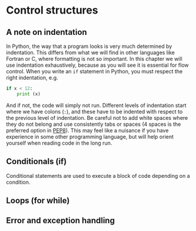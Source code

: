 # Control structures

## A note on indentation
In Python, the way that a program looks is 
very much determined by indentation. This 
differs from what we will find in other languages
like Fortran or C, where formatting is not so
important. In this chapter we will use indentation
exhaustively, because as you will see it is essential
for flow control. 
When you write an `if` statement in
Python, you must respect the right indentation,
e.g.
```python
if x < 12:
    print (x)
```
And if not, the code will simply not run. 
Different levels of indentation start where 
we have colons (`:`), and these have to be 
indented with respect to the previous level
of indentation. Be 
careful not to add white spaces where they do not
belong and use consistently tabs or spaces
(4 spaces is the preferred option in 
[PEP8](https://peps.python.org/pep-0008/#indentation)). 
This may feel like a nuisance if you have
experience in some other programming language, but
will help orient yourself when reading code in the
long run.

## Conditionals (if)

Conditional statements are used to execute a block 
of code depending on a condition.

## Loops (for while)

## 	


## Error and exception handling


